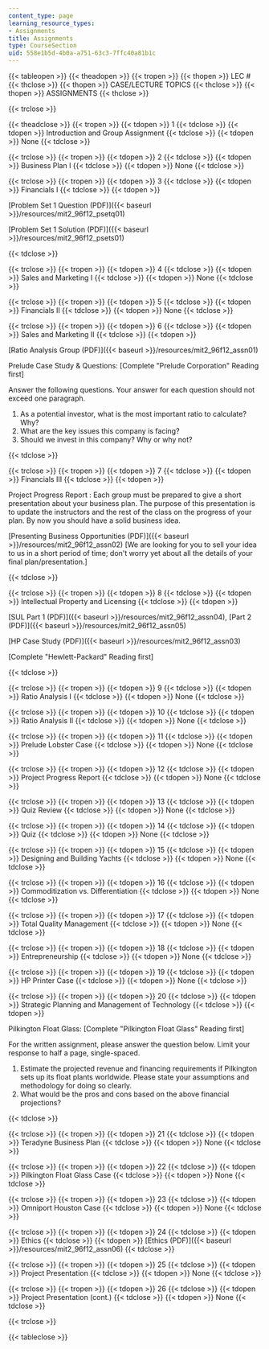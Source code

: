 ```yaml
---
content_type: page
learning_resource_types:
- Assignments
title: Assignments
type: CourseSection
uid: 558e1b5d-4b0a-a751-63c3-7ffc40a81b1c
---
```


{{< tableopen >}}
{{< theadopen >}}
{{< tropen >}}
{{< thopen >}}
LEC #
{{< thclose >}}
{{< thopen >}}
CASE/LECTURE TOPICS
{{< thclose >}}
{{< thopen >}}
ASSIGNMENTS
{{< thclose >}}

{{< trclose >}}

{{< theadclose >}}
{{< tropen >}}
{{< tdopen >}}
1
{{< tdclose >}}
{{< tdopen >}}
Introduction and Group Assignment
{{< tdclose >}}
{{< tdopen >}}
None
{{< tdclose >}}

{{< trclose >}}
{{< tropen >}}
{{< tdopen >}}
2
{{< tdclose >}}
{{< tdopen >}}
Business Plan I
{{< tdclose >}}
{{< tdopen >}}
None
{{< tdclose >}}

{{< trclose >}}
{{< tropen >}}
{{< tdopen >}}
3
{{< tdclose >}}
{{< tdopen >}}
Financials I
{{< tdclose >}}
{{< tdopen >}}


[Problem Set 1 Question (PDF)]({{< baseurl >}}/resources/mit2_96f12_psetq01)

[Problem Set 1 Solution (PDF)]({{< baseurl >}}/resources/mit2_96f12_psets01)


{{< tdclose >}}

{{< trclose >}}
{{< tropen >}}
{{< tdopen >}}
4
{{< tdclose >}}
{{< tdopen >}}
Sales and Marketing I
{{< tdclose >}}
{{< tdopen >}}
None
{{< tdclose >}}

{{< trclose >}}
{{< tropen >}}
{{< tdopen >}}
5
{{< tdclose >}}
{{< tdopen >}}
Financials II
{{< tdclose >}}
{{< tdopen >}}
None
{{< tdclose >}}

{{< trclose >}}
{{< tropen >}}
{{< tdopen >}}
6
{{< tdclose >}}
{{< tdopen >}}
Sales and Marketing II
{{< tdclose >}}
{{< tdopen >}}


[Ratio Analysis Group (PDF)]({{< baseurl >}}/resources/mit2_96f12_assn01)

Prelude Case Study & Questions: \[Complete "Prelude Corporation" Reading first\]

Answer the following questions. Your answer for each question should not exceed one paragraph.

1.  As a potential investor, what is the most important ratio to calculate? Why?
2.  What are the key issues this company is facing?
3.  Should we invest in this company? Why or why not?


{{< tdclose >}}

{{< trclose >}}
{{< tropen >}}
{{< tdopen >}}
7
{{< tdclose >}}
{{< tdopen >}}
Financials III
{{< tdclose >}}
{{< tdopen >}}


Project Progress Report : Each group must be prepared to give a short presentation about your business plan. The purpose of this presentation is to update the instructors and the rest of the class on the progress of your plan. By now you should have a solid business idea.

[Presenting Business Opportunities (PDF)]({{< baseurl >}}/resources/mit2_96f12_assn02) \[We are looking for you to sell your idea to us in a short period of time; don't worry yet about all the details of your final plan/presentation.\]


{{< tdclose >}}

{{< trclose >}}
{{< tropen >}}
{{< tdopen >}}
8
{{< tdclose >}}
{{< tdopen >}}
Intellectual Property and Licensing
{{< tdclose >}}
{{< tdopen >}}


[SUL Part 1 (PDF)]({{< baseurl >}}/resources/mit2_96f12_assn04), [Part 2 (PDF)]({{< baseurl >}}/resources/mit2_96f12_assn05)

[HP Case Study (PDF)]({{< baseurl >}}/resources/mit2_96f12_assn03)

\[Complete "Hewlett-Packard" Reading first\]


{{< tdclose >}}

{{< trclose >}}
{{< tropen >}}
{{< tdopen >}}
9
{{< tdclose >}}
{{< tdopen >}}
Ratio Analysis I
{{< tdclose >}}
{{< tdopen >}}
None
{{< tdclose >}}

{{< trclose >}}
{{< tropen >}}
{{< tdopen >}}
10
{{< tdclose >}}
{{< tdopen >}}
Ratio Analysis II
{{< tdclose >}}
{{< tdopen >}}
None
{{< tdclose >}}

{{< trclose >}}
{{< tropen >}}
{{< tdopen >}}
11
{{< tdclose >}}
{{< tdopen >}}
Prelude Lobster Case
{{< tdclose >}}
{{< tdopen >}}
None
{{< tdclose >}}

{{< trclose >}}
{{< tropen >}}
{{< tdopen >}}
12
{{< tdclose >}}
{{< tdopen >}}
Project Progress Report
{{< tdclose >}}
{{< tdopen >}}
None
{{< tdclose >}}

{{< trclose >}}
{{< tropen >}}
{{< tdopen >}}
13
{{< tdclose >}}
{{< tdopen >}}
Quiz Review
{{< tdclose >}}
{{< tdopen >}}
None
{{< tdclose >}}

{{< trclose >}}
{{< tropen >}}
{{< tdopen >}}
14
{{< tdclose >}}
{{< tdopen >}}
Quiz
{{< tdclose >}}
{{< tdopen >}}
None
{{< tdclose >}}

{{< trclose >}}
{{< tropen >}}
{{< tdopen >}}
15
{{< tdclose >}}
{{< tdopen >}}
Designing and Building Yachts
{{< tdclose >}}
{{< tdopen >}}
None
{{< tdclose >}}

{{< trclose >}}
{{< tropen >}}
{{< tdopen >}}
16
{{< tdclose >}}
{{< tdopen >}}
Commoditization vs. Differentiation
{{< tdclose >}}
{{< tdopen >}}
None
{{< tdclose >}}

{{< trclose >}}
{{< tropen >}}
{{< tdopen >}}
17
{{< tdclose >}}
{{< tdopen >}}
Total Quality Management
{{< tdclose >}}
{{< tdopen >}}
None
{{< tdclose >}}

{{< trclose >}}
{{< tropen >}}
{{< tdopen >}}
18
{{< tdclose >}}
{{< tdopen >}}
Entrepreneurship
{{< tdclose >}}
{{< tdopen >}}
None
{{< tdclose >}}

{{< trclose >}}
{{< tropen >}}
{{< tdopen >}}
19
{{< tdclose >}}
{{< tdopen >}}
HP Printer Case
{{< tdclose >}}
{{< tdopen >}}
None
{{< tdclose >}}

{{< trclose >}}
{{< tropen >}}
{{< tdopen >}}
20
{{< tdclose >}}
{{< tdopen >}}
Strategic Planning and Management of Technology
{{< tdclose >}}
{{< tdopen >}}


Pilkington Float Glass: \[Complete "Pilkington Float Glass" Reading first\]

For the written assignment, please answer the question below. Limit your response to half a page, single-spaced.

1.  Estimate the projected revenue and financing requirements if Pilkington sets up its float plants worldwide. Please state your assumptions and methodology for doing so clearly.
2.  What would be the pros and cons based on the above financial projections?


{{< tdclose >}}

{{< trclose >}}
{{< tropen >}}
{{< tdopen >}}
21
{{< tdclose >}}
{{< tdopen >}}
Teradyne Business Plan
{{< tdclose >}}
{{< tdopen >}}
None
{{< tdclose >}}

{{< trclose >}}
{{< tropen >}}
{{< tdopen >}}
22
{{< tdclose >}}
{{< tdopen >}}
Pilkington Float Glass Case
{{< tdclose >}}
{{< tdopen >}}
None
{{< tdclose >}}

{{< trclose >}}
{{< tropen >}}
{{< tdopen >}}
23
{{< tdclose >}}
{{< tdopen >}}
Omniport Houston Case
{{< tdclose >}}
{{< tdopen >}}
None
{{< tdclose >}}

{{< trclose >}}
{{< tropen >}}
{{< tdopen >}}
24
{{< tdclose >}}
{{< tdopen >}}
Ethics
{{< tdclose >}}
{{< tdopen >}}
[Ethics (PDF)]({{< baseurl >}}/resources/mit2_96f12_assn06)
{{< tdclose >}}

{{< trclose >}}
{{< tropen >}}
{{< tdopen >}}
25
{{< tdclose >}}
{{< tdopen >}}
Project Presentation
{{< tdclose >}}
{{< tdopen >}}
None
{{< tdclose >}}

{{< trclose >}}
{{< tropen >}}
{{< tdopen >}}
26
{{< tdclose >}}
{{< tdopen >}}
Project Presentation (cont.)
{{< tdclose >}}
{{< tdopen >}}
None
{{< tdclose >}}

{{< trclose >}}

{{< tableclose >}}
